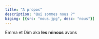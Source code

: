 ```yaml
---
title: "A propos"
description: "Qui sommes nous ?"
bigimg: [{src: "nous.jpg", desc: "nous"}]
---
```


Emma et Dim aka **les minous** avons